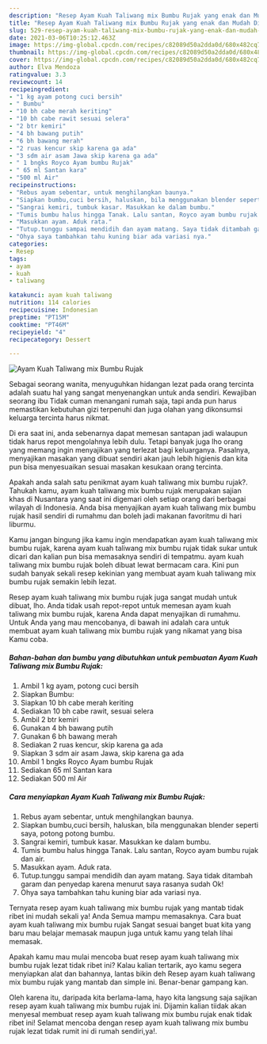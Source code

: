 ```yaml
---
description: "Resep Ayam Kuah Taliwang mix Bumbu Rujak yang enak dan Mudah Dibuat"
title: "Resep Ayam Kuah Taliwang mix Bumbu Rujak yang enak dan Mudah Dibuat"
slug: 529-resep-ayam-kuah-taliwang-mix-bumbu-rujak-yang-enak-dan-mudah-dibuat
date: 2021-03-06T10:25:12.463Z
image: https://img-global.cpcdn.com/recipes/c82089d50a2dda0d/680x482cq70/ayam-kuah-taliwang-mix-bumbu-rujak-foto-resep-utama.jpg
thumbnail: https://img-global.cpcdn.com/recipes/c82089d50a2dda0d/680x482cq70/ayam-kuah-taliwang-mix-bumbu-rujak-foto-resep-utama.jpg
cover: https://img-global.cpcdn.com/recipes/c82089d50a2dda0d/680x482cq70/ayam-kuah-taliwang-mix-bumbu-rujak-foto-resep-utama.jpg
author: Elva Mendoza
ratingvalue: 3.3
reviewcount: 14
recipeingredient:
- "1 kg ayam potong cuci bersih"
- " Bumbu"
- "10 bh cabe merah keriting"
- "10 bh cabe rawit sesuai selera"
- "2 btr kemiri"
- "4 bh bawang putih"
- "6 bh bawang merah"
- "2 ruas kencur skip karena ga ada"
- "3 sdm air asam Jawa skip karena ga ada"
- " 1 bngks Royco Ayam bumbu Rujak"
- " 65 ml Santan kara"
- "500 ml Air"
recipeinstructions:
- "Rebus ayam sebentar, untuk menghilangkan baunya."
- "Siapkan bumbu,cuci bersih, haluskan, bila menggunakan blender seperti saya, potong potong bumbu."
- "Sangrai kemiri, tumbuk kasar. Masukkan ke dalam bumbu."
- "Tumis bumbu halus hingga Tanak. Lalu santan, Royco ayam bumbu rujak dan air."
- "Masukkan ayam. Aduk rata."
- "Tutup.tunggu sampai mendidih dan ayam matang. Saya tidak ditambah garam dan penyedap karena menurut saya rasanya sudah Ok!"
- "Ohya saya tambahkan tahu kuning biar ada variasi nya."
categories:
- Resep
tags:
- ayam
- kuah
- taliwang

katakunci: ayam kuah taliwang 
nutrition: 114 calories
recipecuisine: Indonesian
preptime: "PT15M"
cooktime: "PT46M"
recipeyield: "4"
recipecategory: Dessert

---
```



![Ayam Kuah Taliwang mix Bumbu Rujak](https://img-global.cpcdn.com/recipes/c82089d50a2dda0d/680x482cq70/ayam-kuah-taliwang-mix-bumbu-rujak-foto-resep-utama.jpg)

Sebagai seorang wanita, menyuguhkan hidangan lezat pada orang tercinta adalah suatu hal yang sangat menyenangkan untuk anda sendiri. Kewajiban seorang ibu Tidak cuman menangani rumah saja, tapi anda pun harus memastikan kebutuhan gizi terpenuhi dan juga olahan yang dikonsumsi keluarga tercinta harus nikmat.

Di era  saat ini, anda sebenarnya dapat memesan santapan jadi walaupun tidak harus repot mengolahnya lebih dulu. Tetapi banyak juga lho orang yang memang ingin menyajikan yang terlezat bagi keluarganya. Pasalnya, menyajikan masakan yang dibuat sendiri akan jauh lebih higienis dan kita pun bisa menyesuaikan sesuai masakan kesukaan orang tercinta. 



Apakah anda salah satu penikmat ayam kuah taliwang mix bumbu rujak?. Tahukah kamu, ayam kuah taliwang mix bumbu rujak merupakan sajian khas di Nusantara yang saat ini digemari oleh setiap orang dari berbagai wilayah di Indonesia. Anda bisa menyajikan ayam kuah taliwang mix bumbu rujak hasil sendiri di rumahmu dan boleh jadi makanan favoritmu di hari liburmu.

Kamu jangan bingung jika kamu ingin mendapatkan ayam kuah taliwang mix bumbu rujak, karena ayam kuah taliwang mix bumbu rujak tidak sukar untuk dicari dan kalian pun bisa memasaknya sendiri di tempatmu. ayam kuah taliwang mix bumbu rujak boleh dibuat lewat bermacam cara. Kini pun sudah banyak sekali resep kekinian yang membuat ayam kuah taliwang mix bumbu rujak semakin lebih lezat.

Resep ayam kuah taliwang mix bumbu rujak juga sangat mudah untuk dibuat, lho. Anda tidak usah repot-repot untuk memesan ayam kuah taliwang mix bumbu rujak, karena Anda dapat menyajikan di rumahmu. Untuk Anda yang mau mencobanya, di bawah ini adalah cara untuk membuat ayam kuah taliwang mix bumbu rujak yang nikamat yang bisa Kamu coba.

<!--inarticleads1-->

##### Bahan-bahan dan bumbu yang dibutuhkan untuk pembuatan Ayam Kuah Taliwang mix Bumbu Rujak:

1. Ambil 1 kg ayam, potong cuci bersih
1. Siapkan  Bumbu:
1. Siapkan 10 bh cabe merah keriting
1. Sediakan 10 bh cabe rawit, sesuai selera
1. Ambil 2 btr kemiri
1. Gunakan 4 bh bawang putih
1. Gunakan 6 bh bawang merah
1. Sediakan 2 ruas kencur, skip karena ga ada
1. Siapkan 3 sdm air asam Jawa, skip karena ga ada
1. Ambil  1 bngks Royco Ayam bumbu Rujak
1. Sediakan  65 ml Santan kara
1. Sediakan 500 ml Air




<!--inarticleads2-->

##### Cara menyiapkan Ayam Kuah Taliwang mix Bumbu Rujak:

1. Rebus ayam sebentar, untuk menghilangkan baunya.
1. Siapkan bumbu,cuci bersih, haluskan, bila menggunakan blender seperti saya, potong potong bumbu.
1. Sangrai kemiri, tumbuk kasar. Masukkan ke dalam bumbu.
1. Tumis bumbu halus hingga Tanak. Lalu santan, Royco ayam bumbu rujak dan air.
1. Masukkan ayam. Aduk rata.
1. Tutup.tunggu sampai mendidih dan ayam matang. Saya tidak ditambah garam dan penyedap karena menurut saya rasanya sudah Ok!
1. Ohya saya tambahkan tahu kuning biar ada variasi nya.




Ternyata resep ayam kuah taliwang mix bumbu rujak yang mantab tidak ribet ini mudah sekali ya! Anda Semua mampu memasaknya. Cara buat ayam kuah taliwang mix bumbu rujak Sangat sesuai banget buat kita yang baru mau belajar memasak maupun juga untuk kamu yang telah lihai memasak.

Apakah kamu mau mulai mencoba buat resep ayam kuah taliwang mix bumbu rujak lezat tidak ribet ini? Kalau kalian tertarik, ayo kamu segera menyiapkan alat dan bahannya, lantas bikin deh Resep ayam kuah taliwang mix bumbu rujak yang mantab dan simple ini. Benar-benar gampang kan. 

Oleh karena itu, daripada kita berlama-lama, hayo kita langsung saja sajikan resep ayam kuah taliwang mix bumbu rujak ini. Dijamin kalian tiidak akan menyesal membuat resep ayam kuah taliwang mix bumbu rujak enak tidak ribet ini! Selamat mencoba dengan resep ayam kuah taliwang mix bumbu rujak lezat tidak rumit ini di rumah sendiri,ya!.

